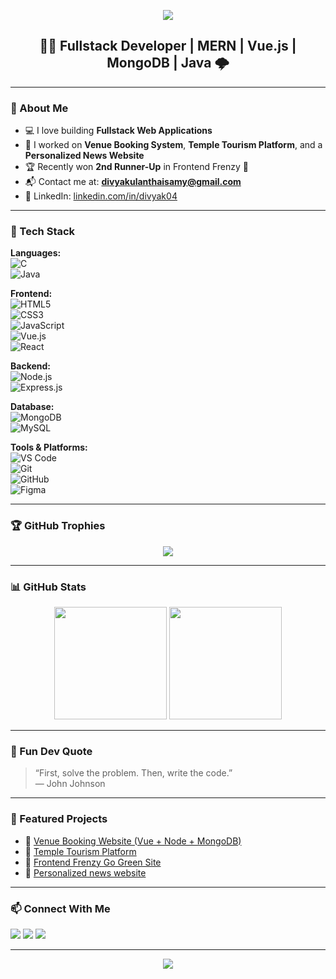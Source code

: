 <!-- Banner Image -->
<p align="center">
  <img src="https://capsule-render.vercel.app/api?type=waving&color=0:7F7FD5,50:86A8E7,100:91EAE4&height=200&section=header&text=Hi%20I'm%20Divya%20K👋&fontSize=40&fontColor=ffffff" />
</p>

<h2 align="center">👩‍💻 Fullstack Developer | MERN | Vue.js | MongoDB | Java 🌩️</h2>

---

### 💫 About Me

- 💻 I love building **Fullstack Web Applications**
- 🧠 I worked on **Venue Booking System**, **Temple Tourism Platform**, and a **Personalized News Website**
- 🏆 Recently won **2nd Runner-Up** in Frontend Frenzy 🌿
- 📬 Contact me at: **divyakulanthaisamy@gmail.com**
- 💼 LinkedIn: [linkedin.com/in/divyak04](https://www.linkedin.com/in/divyak04/)

---

### 🔧 Tech Stack

**Languages:**  
 ![C](https://img.shields.io/badge/C-blue?style=flat-square&logo=c)  
![Java](https://img.shields.io/badge/Java-orange?style=flat-square&logo=openjdk)

**Frontend:**  
![HTML5](https://img.shields.io/badge/HTML5-E34F26?style=flat-square&logo=html5&logoColor=white)  
![CSS3](https://img.shields.io/badge/CSS3-1572B6?style=flat-square&logo=css3&logoColor=white)  
![JavaScript](https://img.shields.io/badge/JavaScript-F7DF1E?style=flat-square&logo=javascript&logoColor=black)  
![Vue.js](https://img.shields.io/badge/Vue.js-4FC08D?style=flat-square&logo=vue.js&logoColor=white)  
![React](https://img.shields.io/badge/React-61DAFB?style=flat-square&logo=react&logoColor=black)

**Backend:**  
![Node.js](https://img.shields.io/badge/Node.js-339933?style=flat-square&logo=nodedotjs&logoColor=white)  
![Express.js](https://img.shields.io/badge/Express.js-000000?style=flat-square&logo=express&logoColor=white)

**Database:**  
![MongoDB](https://img.shields.io/badge/MongoDB-47A248?style=flat-square&logo=mongodb&logoColor=white)  
![MySQL](https://img.shields.io/badge/MySQL-00758F?style=flat-square&logo=mysql&logoColor=white)

**Tools & Platforms:**  
![VS Code](https://img.shields.io/badge/VSCode-007ACC?style=flat-square&logo=visual-studio-code&logoColor=white)  
![Git](https://img.shields.io/badge/Git-F05032?style=flat-square&logo=git&logoColor=white)  
![GitHub](https://img.shields.io/badge/GitHub-181717?style=flat-square&logo=github&logoColor=white)  
![Figma](https://img.shields.io/badge/Figma-F24E1E?style=flat-square&logo=figma&logoColor=white)
  



---

### 🏆 GitHub Trophies

<p align="center">
  <img src="https://github-profile-trophy.vercel.app/?username=Divyak-04&theme=radical&no-frame=true&column=7" />
</p>

---

### 📊 GitHub Stats

<p align="center">
  <img src="https://github-readme-stats.vercel.app/api?username=Divyak-04&show_icons=true&theme=tokyonight" height="180px"/>
  <img src="https://github-readme-stats.vercel.app/api/top-langs/?username=Divyak-04&layout=compact&theme=tokyonight" height="180px"/>
</p>

---

### 🧠 Fun Dev Quote

> “First, solve the problem. Then, write the code.”  
> — John Johnson

---

### 📌 Featured Projects

- 🔗 [Venue Booking Website (Vue + Node + MongoDB)](https://github.com/Divyak-04/venue-booking)
- 🔗 [Temple Tourism Platform](https://github.com/Divyak-04/temple-tourism)
- 🔗 [Frontend Frenzy Go Green Site](https://github.com/Divyak-04/frontend-frenzy)
- 🔗 [Personalized news website](https://github.com/Divyak-04/newsweb.git)

---

### 📫 Connect With Me

<p align="left">
  <a href="mailto:divyakulanthaisamy@gmail.com"><img src="https://img.shields.io/badge/Gmail-D14836?style=flat-square&logo=gmail&logoColor=white"/></a>
  <a href="https://www.linkedin.com/in/divyak04/"><img src="https://img.shields.io/badge/LinkedIn-blue?style=flat-square&logo=linkedin&logoColor=white"/></a>
  <a href="https://github.com/Divyak-04"><img src="https://img.shields.io/badge/GitHub-100000?style=flat-square&logo=github&logoColor=white"/></a>
</p>

---

<p align="center">
  <img src="https://readme-typing-svg.herokuapp.com?font=Fira+Code&duration=3000&pause=1000&color=00F7FF&width=435&lines=Thanks+for+visiting+my+profile!;Happy+Coding+💻+🌱" />
</p>
